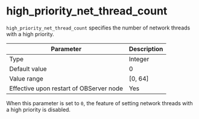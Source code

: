 # high_priority_net_thread_count

`high_priority_net_thread_count` specifies the number of network threads with a high priority.

| **Parameter** | **Description** |
|------------------|------------|
| Type | Integer |
| Default value | 0 |
| Value range | \[0, 64\] |
| Effective upon restart of OBServer node | Yes |

When this parameter is set to `0`, the feature of setting network threads with a high priority is disabled.
